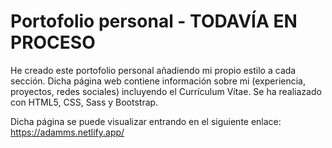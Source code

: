 # Portofolio personal - TODAVÍA EN PROCESO

He creado este portofolio personal añadiendo mi propio estilo a cada sección. 
Dicha página web contiene información sobre mi (experiencia, proyectos, redes sociales) incluyendo el Currículum Vítae.
Se ha realiazado con HTML5, CSS, Sass y Bootstrap.

Dicha página se puede visualizar entrando en el siguiente enlace: https://adamms.netlify.app/
